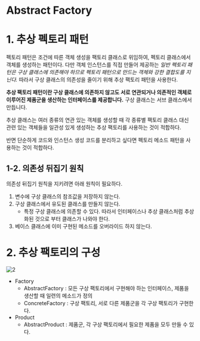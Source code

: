 # Abstract Factory 

# 1. 추상 펙토리 패턴

펙토리 패턴은 조건에 따른 객체 생성을 팩토리 클래스로 위임하여, 펙토리 클래스에서 객체를 생성하는 패턴이다. 다만 객체 인스턴스를 직접 만들어 제공하는 *일반 펙토리 패턴은 구상 클래스에 의존해야 하므로 펙토리 패턴으로 만드는 객체와 강한 결합도를 지닌다.* 따라서 구상 클래스의 의존성을 줄이기 위해 추상 팩토리 패턴을 사용한다.

**추상 팩토리 패턴이란 구상 클래스에 의존하지 않고도 서로 연관되거나 의존적인 객체로 이루어진 제품군을 생산하는 인터페이스를 제공합니다.** 구상 클래스는 서브 클래스에서 만듭니다.

추상 클래스는 여러 종류의 연관 있는 객체를 생성할 때 각 종류별 팩토리 클래스 대신 관련 있는 객체들을 일관성 있게 생성하는 추상 팩토리를 사용하는 것이 적합하다.

반면 단순하게 코드와 인스턴스 생성 코드를 분리하고 싶다면 펙토리 메소드 패턴을 사용하는 것이 적합하다.



## 1-2. 의존성 뒤집기 원칙

의존성 뒤집기 원칙을 지키려면 아래 원칙이 필요하다.

1. 변수에 구상 클래스의 참조값을 저장하지 않는다.
2. 구상 클래스에서 유도된 클래스를 만들지 않는다.
   - 특정 구상 클래스에 의존할 수 있다. 따라서 인터페이스나 추상 클래스처럼 추상화된 것으로 부터 클래스가 나와야 한다.
3. 베이스 클래스에 이미 구현된 메소드를 오버라이드 하지 않는다.

# 2. 추상 팩토리의 구성

![2](https://user-images.githubusercontent.com/68282095/179520479-3dbbd76b-3b4f-409f-8b73-388cf717f785.png)

- Factory
  - AbstractFactory : 모든 구상 팩토리에서 구현해야 하는 인터페이스, 제품을 생산할 때 일련의 메소드가 정의
  - ConcreteFactory : 구상 팩토리, 서로 다른 제품군을 각 구상 팩토리가 구현한다.
- Product
  - AbstractProduct : 제품군, 각 구상 팩토리에서 필요한 제품을 모두 만들 수 있다.
